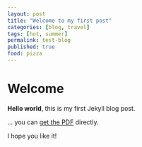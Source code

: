 ```yaml
---
layout: post
title: "Welcome to my first post"
categories: [blog, travel]
tags: [hot, summer]
permalink: test-blog
published: true
food: pizza
---
```


# Welcome

**Hello world**, this is my first Jekyll blog post.

... you can [get the PDF](/assets/SPLC2019_main_presentation.pdf) directly.

I hope you like it!